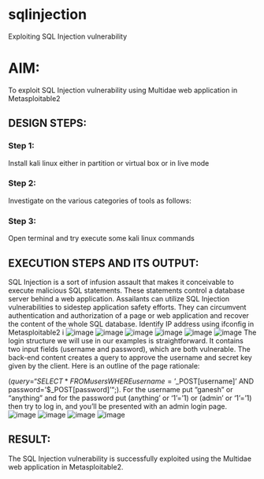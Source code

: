 # sqlinjection
Exploiting SQL Injection vulnerability

# AIM:
To exploit SQL Injection vulnerability using Multidae web application in Metasploitable2

## DESIGN STEPS:

### Step 1:

Install kali linux either in partition or virtual box or in live mode


### Step 2:

Investigate on the various categories of tools as follows:

### Step 3:

Open terminal and try execute some kali linux commands

## EXECUTION STEPS AND ITS OUTPUT:
SQL Injection is a sort of infusion assault that makes it conceivable to execute malicious SQL statements. These statements control a database server behind a web application. Assailants can utilize SQL Injection vulnerabilities to sidestep application safety efforts. They can circumvent authentication and authorization of a page or web application and recover the content of the whole SQL database. Identify IP address using ifconfig in Metasploitable2 i
![image](https://github.com/user-attachments/assets/23e87de3-cd81-4468-aae8-635a8c596a80)
![image](https://github.com/user-attachments/assets/f3c2d085-d85a-4592-a6f3-2a264f64e5af)
![image](https://github.com/user-attachments/assets/7a2876b7-b6f9-4022-9944-b05d58be4010)
![image](https://github.com/user-attachments/assets/b363132c-8491-4f07-9307-806ae56c227b)
![image](https://github.com/user-attachments/assets/d315fdf2-9fea-4b4d-8a5a-5b94dd147ef6)
![image](https://github.com/user-attachments/assets/497aa444-b977-4969-a03f-c460e16d75aa)
The login structure we will use in our examples is straightforward. It contains two input fields (username and password), which are both vulnerable. The back-end content creates a query to approve the username and secret key given by the client. Here is an outline of the page rationale:

($query = “SELECT * FROM users WHERE username=’$_POST[username]’ AND password=’$_POST[password]’“;). For the username put “ganesh” or “anything” and for the password put (anything’ or ‘1’=’1) or (admin’ or ‘1’=’1) then try to log in, and you’ll be presented with an admin login page.
![image](https://github.com/user-attachments/assets/dce909fe-0b80-4f02-b3de-0e7c0b3b37af)
![image](https://github.com/user-attachments/assets/8df3ee76-196a-4ded-9587-901edef9be03)
![image](https://github.com/user-attachments/assets/56d0e0ca-1472-48cf-9875-9c4b1697a478)
![image](https://github.com/user-attachments/assets/cd877ac5-d716-4902-b5bd-302329064020)

## RESULT:
The SQL Injection vulnerability is successfully exploited using the Multidae web application in Metasploitable2.
